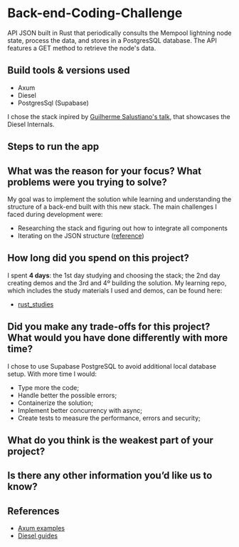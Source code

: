 # Back-end-Coding-Challenge
API JSON built in Rust that periodically consults the Mempool lightning node state, process the data, and stores in a PostgresSQL database. The API features a GET method to retrieve the node's data.

## Build tools & versions used
- Axum 
- Diesel 
- PostgresSql (Supabase)

I chose the stack inpired by [Guilherme Salustiano's talk](https://youtu.be/v0axYVJX_hI), that showcases the Diesel Internals. 

## Steps to run the app

## What was the reason for your focus? What problems were you trying to solve?
My goal was to implement the solution while learning and understanding the structure of a back-end built with this new stack. The main challenges I faced during development were:
- Researching the stack and figuring out how to integrate all components
- Iterating on the JSON structure ([reference](https://ectobit.com/blog/parsing-json-in-rust/))

## How long did you spend on this project?
I spent **4 days**: the 1st day studying and choosing the stack; the 2nd day creating demos and the 3rd and 4º building the solution. My learning repo, which includes the study materials I used and demos, can be found here:
- [rust_studies](https://github.com/PedroCo3lho/rust_studies/tree/main)

## Did you make any trade-offs for this project? What would you have done differently with more time?
I chose to use Supabase PostgreSQL to avoid additional local database setup. 
With more time I would:
- Type more the code;
- Handle better the possible errors;
- Containerize the solution; 
- Implement better concurrency with async;
- Create tests to measure the performance, errors and security;

## What do you think is the weakest part of your project?

## Is there any other information you’d like us to know?

## References
- [Axum examples](https://github.com/tokio-rs/axum/tree/main/examples)
- [Diesel guides](https://diesel.rs/guides/getting-started)
